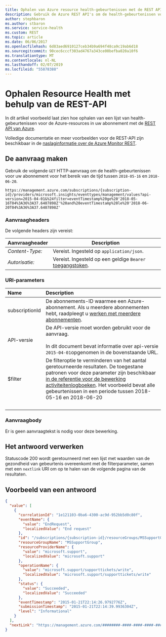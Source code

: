 ```yaml
---
title: Ophalen van Azure resource health-gebeurtenissen met de REST API | Microsoft Docs
description: Gebruik de Azure REST API's om de health-gebeurtenissen voor uw Azure-resources.
author: stephbaron
ms.author: stbaron
ms.service: service-health
ms.custom: REST
ms.topic: article
ms.date: 06/06/2017
ms.openlocfilehash: 6d83aed6910127ceb34b9a694f48ca9c19ab6d18
ms.sourcegitcommit: 90cec6cccf303ad4767a343ce00befba020a10f6
ms.translationtype: MT
ms.contentlocale: nl-NL
ms.lasthandoff: 02/07/2019
ms.locfileid: "55878388"
---
```

# <a name="get-resource-health-using-the-rest-api"></a>Ophalen Resource Health met behulp van de REST-API 

In dit artikel voorbeeld laat zien hoe ophalen van een lijst van health-gebeurtenissen voor de Azure-resources in uw abonnement met de [REST API van Azure](/rest/api/azure/).

Volledige documentatie en meer voorbeelden voor de REST-API zijn beschikbaar in de [naslaginformatie over de Azure Monitor REST](/rest/api/monitor). 

## <a name="build-the-request"></a>De aanvraag maken

Gebruik de volgende `GET` HTTP-aanvraag om de health-gebeurtenissen voor uw abonnement voor het bereik van de tijd tussen `2018-05-16` en `2018-06-20`.

```http
https://management.azure.com/subscriptions/{subscription-id}/providers/microsoft.insights/eventtypes/management/values?api-version=2015-04-01&%24filter=eventTimestamp%20ge%20'2018-05-16T04%3A36%3A37.6407898Z'%20and%20eventTimestamp%20le%20'2018-06-20T04%3A36%3A37.6407898Z'
```

### <a name="request-headers"></a>Aanvraagheaders

De volgende headers zijn vereist: 

|Aanvraagheader|Description|  
|--------------------|-----------------|  
|*Content-Type:*|Vereist. Ingesteld op `application/json`.|  
|*Autorisatie:*|Vereist. Ingesteld op een geldige `Bearer` [toegangstoken](/rest/api/azure/#authorization-code-grant-interactive-clients). |  

### <a name="uri-parameters"></a>URI-parameters

| Name | Description |
| :--- | :---------- |
| subscriptionId | De abonnements-ID waarmee een Azure-abonnement. Als u meerdere abonnementen hebt, raadpleegt u [werken met meerdere abonnementen](https://docs.microsoft.com/cli/azure/manage-azure-subscriptions-azure-cli?view=azure-cli-latest). |
| API-versie | De API-versie moet worden gebruikt voor de aanvraag.<br /><br /> In dit document bevat informatie over api-versie `2015-04-01`opgenomen in de bovenstaande URL.  |
| $filter | De filteroptie te verminderen van het aantal geretourneerde resultaten. De toegestane patronen voor deze parameter zijn beschikbaar [in de referentie voor de bewerking activiteitenlogboeken](/rest/api/monitor/activitylogs/list#uri-parameters). Het voorbeeld bevat alle gebeurtenissen in een periode tussen 2018-05-16 en 2018-06-20 |
| &nbsp; | &nbsp; |

### <a name="request-body"></a>Aanvraagbody

Er is geen aanvraagtekst is nodig voor deze bewerking.

## <a name="handle-the-response"></a>Het antwoord verwerken

Statuscode 200 wordt geretourneerd met een lijst met waarden van de gezondheid van gebeurtenis overeenkomt met de filterparameter, samen met een `nextlink` URI om op te halen van de volgende pagina van de resultaten.

## <a name="example-response"></a>Voorbeeld van een antwoord 

```json
{
  "value": [
    {
      "correlationId": "1e121103-0ba6-4300-ac9d-952bb5d0c80f",
      "eventName": {
        "value": "EndRequest",
        "localizedValue": "End request"
      },
      "id": "/subscriptions/{subscription-id}/resourceGroups/MSSupportGroup/providers/microsoft.support/supporttickets/115012112305841/events/44ade6b4-3813-45e6-ae27-7420a95fa2f8/ticks/635574752669792776",
      "resourceGroupName": "MSSupportGroup",
      "resourceProviderName": {
        "value": "microsoft.support",
        "localizedValue": "microsoft.support"
      },
      "operationName": {
        "value": "microsoft.support/supporttickets/write",
        "localizedValue": "microsoft.support/supporttickets/write"
      },
      "status": {
        "value": "Succeeded",
        "localizedValue": "Succeeded"
      },
      "eventTimestamp": "2015-01-21T22:14:26.9792776Z",
      "submissionTimestamp": "2015-01-21T22:14:39.9936304Z",
      "level": "Informational"
    }
  ],
  "nextLink": "https://management.azure.com/########-####-####-####-############$skiptoken=######"
}
```
